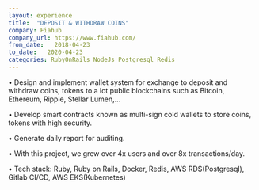 ```yaml
---
layout: experience
title:  "DEPOSIT & WITHDRAW COINS"
company: Fiahub
company_url: https://www.fiahub.com/
from_date:   2018-04-23
to_date:   2020-04-23
categories: RubyOnRails NodeJs Postgresql Redis
---
```


• Design and implement wallet system for exchange to deposit and withdraw coins, tokens to a lot public blockchains such as Bitcoin, Ethereum, Ripple, Stellar Lumen,...

• Develop smart contracts known as multi-sign cold wallets to store coins, tokens with high security.

• Generate daily report for auditing.

• With this project, we grew over 4x users and over 8x transactions/day.

• Tech stack: Ruby, Ruby on Rails, Docker, Redis, AWS RDS(Postgresql), Gitlab CI/CD, AWS EKS(Kubernetes)